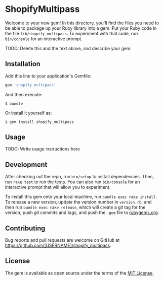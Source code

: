 # ShopifyMultipass

Welcome to your new gem! In this directory, you'll find the files you need to be able to package up your Ruby library into a gem. Put your Ruby code in the file `lib/shopify_multipass`. To experiment with that code, run `bin/console` for an interactive prompt.

TODO: Delete this and the text above, and describe your gem

## Installation

Add this line to your application's Gemfile:

```ruby
gem 'shopify_multipass'
```

And then execute:

    $ bundle

Or install it yourself as:

    $ gem install shopify_multipass

## Usage

TODO: Write usage instructions here

## Development

After checking out the repo, run `bin/setup` to install dependencies. Then, run `rake test` to run the tests. You can also run `bin/console` for an interactive prompt that will allow you to experiment.

To install this gem onto your local machine, run `bundle exec rake install`. To release a new version, update the version number in `version.rb`, and then run `bundle exec rake release`, which will create a git tag for the version, push git commits and tags, and push the `.gem` file to [rubygems.org](https://rubygems.org).

## Contributing

Bug reports and pull requests are welcome on GitHub at https://github.com/[USERNAME]/shopify_multipass.


## License

The gem is available as open source under the terms of the [MIT License](http://opensource.org/licenses/MIT).

